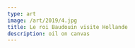```yaml
---
type: art
image: /art/2019/4.jpg
title: Le roi Baudouin visite Hollande
description: oil on canvas
---
```

